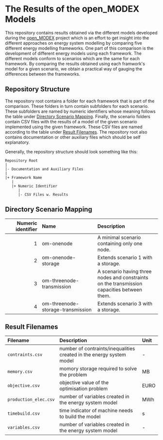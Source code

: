 # The Results of the open_MODEX Models

This repository contains results obtained via the different models
developed during the [open_MODEX][0] project which is an effort to get
insight into the different approaches on energy system modelling by
comparing five different energy modelling frameworks. One part of this
comparison is the development of different energy models using each
framework. The different models conform to scenarios which are the same
for each framework. By comparing the results obtained using each
framwork's model for a given scenario, we obtain a practical way of
gauging the differences between the frameworks.


## Repository Structure

The repository root contains a folder for each framework that is part of
the comparison. These folders in turn contain subfolders for each
scenario. These subfolders are named by numeric identifiers whose
meaning follows the table under
[Directory Scenario Mapping](#directory-scenario-mapping).
Finally, the scenario folders contain CSV files with the results of a
model of the given scenario implemented using the given framework.
These CSV files are named according to the table under
[Result Filenames](#result-filenames). The repository root also contains
documentation or other auxiliary files which should be self explanatory.

Generally, the repository structure should look something like this:

```
Repository Root
|
|- Documentation and Auxiliary Files
|
|+ Framework Name
   |
   |+ Numeric Identifier
      |
      |- CSV Files w. Results
```


## Directory Scenario Mapping

| Numeric identifier | Name | Description | 
| ---: | :--- | :--- |
| 1 | om-onenode                        | A minimal scenario containing only one node. |
| 2 | om-onenode-storage                | Extends scenario 1 with a storage. |
| 3 | om-threenode-transmission         | A scenario having three nodes and constraints <br/> on the transmission capacities between them. |
| 4 | om-threenode-storage-transmission | Extends scenario 3 with a storage. |

## Result Filenames

| Filename | Description | Unit |
| :--- | :--- | :--- |
| `contraints.csv` | number of contraints/inequalities created in the energy system model | - |
| `memory.csv` | momory storage required to solve the problem | MB | 
| `objective.csv` | objective value of the optimisation problem | EURO | 
| `production_elec.csv` | number of variables created in the energy system model | MWh | 
| `timebuild.csv` | time indicator of machine needs to build the model | s | 
| `variables.csv` | number of variables created in the energy system model | - | 


[0]: https://reiner-lemoine-institut.de/en/open_modex-2/
